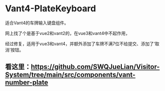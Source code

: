 # Vant4-PlateKeyboard
适合Vant4的车牌输入键盘组件。

网上找了个是基于vue2和vant2的，在vue3和vant4中不起作用，

经过修复，适用于vue3和vant4，并额外添加了车牌不满7位不给提交、添加了‘取消’按钮。

## 看这里：https://github.com/SWQJueLian/Visitor-System/tree/main/src/components/vant-number-plate

